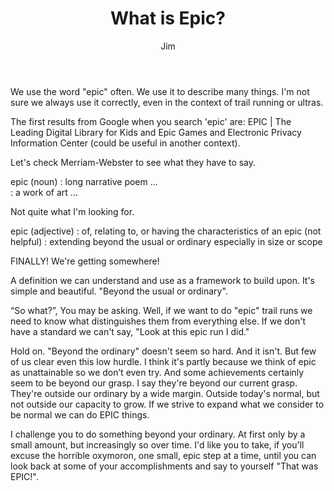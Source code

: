 ﻿---
title: What is Epic?
author: Jim
pubDate: 2023-06-01
category: Racing
description: this is a short description of the post which can be used in the card.
tags:
  - newsletter
  - blog
draft: false
---
We use the word "epic" often. We use it to describe many things. I'm not sure we always use it correctly, even in the context of trail running or ultras.


The first results from Google when you search 'epic' are:
EPIC | The Leading Digital Library for Kids
and
Epic Games
and
Electronic Privacy Information Center (could be useful in another context).


Let's check Merriam-Webster to see what they have to say.


epic (noun)
:  long narrative poem ...  
: a work of art ...


Not quite what I'm looking for.


epic (adjective)
: of, relating to, or having the characteristics of an epic (not helpful)
: extending beyond the usual or ordinary especially in size or scope


FINALLY! We're getting somewhere!


A definition we can understand and use as a framework to build upon. It's simple and beautiful. "Beyond the usual or ordinary".


“So what?”, You may be asking. Well, if we want to do "epic" trail runs we need to know what distinguishes them from everything else. If we don't have a standard we can't say, "Look at this epic run I did."


Hold on. "Beyond the ordinary" doesn't seem so hard. And it isn't. But few of us clear even this low hurdle. I think it's partly because we think of epic as unattainable so we don’t even try. And some achievements certainly seem to be beyond our grasp. I say they're beyond our current grasp. They're outside our ordinary by a wide margin. Outside today's normal, but not outside our capacity to grow. If we strive to expand what we consider to be normal we can do EPIC things.


I challenge you to do something beyond your ordinary. At first only by a small amount, but increasingly so over time. I'd like you to take, if you'll excuse the horrible oxymoron, one small, epic step at a time, until you can look back at some of your accomplishments and say to yourself "That was EPIC!".